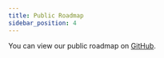 ```yaml
---
title: Public Roadmap
sidebar_position: 4
---
```


You can view our public roadmap on [GitHub](https://github.com/orgs/Flagsmith/projects/7).
